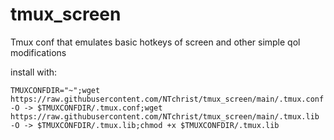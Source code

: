 # tmux_screen
Tmux conf that emulates basic hotkeys of screen and other simple qol modifications

install with:

```
TMUXCONFDIR="~";wget https://raw.githubusercontent.com/NTchrist/tmux_screen/main/.tmux.conf -O -> $TMUXCONFDIR/.tmux.conf;wget https://raw.githubusercontent.com/NTchrist/tmux_screen/main/.tmux.lib -O -> $TMUXCONFDIR/.tmux.lib;chmod +x $TMUXCONFDIR/.tmux.lib
```

